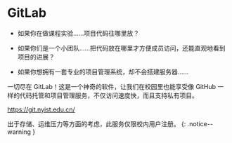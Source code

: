---
---

# GitLab

- 如果你在做课程实验……项目代码往哪里放？

- 如果你们是一个小团队……把代码放在哪里才方便成员访问，还能直观地看到项目的进展？

- 如果你想拥有一套专业的项目管理系统，却不会搭建服务器……

一切尽在 GitLab！这是一个神奇的软件，让我们在校园里也能享受像 GitHub 一样的代码托管和项目管理服务，不仅访问速度快，而且支持私有项目。

<https://git.nyist.edu.cn/>

<i class="fas fa-fw fa-exclamation-circle"></i> 出于存储、运维压力等方面的考虑，此服务仅限校内用户注册。
{: .notice--warning }

